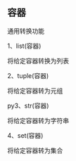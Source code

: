 ## 容器

通用转换功能

1、list(容器)

将给定容器转换为列表

2、tuple(容器)

将给定容器转为元组

py3、str(容器)

将给定容器转为字符串

4、set(容器)

将给定容器转为集合